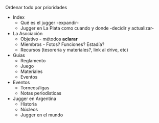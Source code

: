 Ordenar todo por prioridades

* Index
  * Qué es el jugger -expandir- 
  * Jugger en La Plata como cuando y donde -decidir y actualizar-
* La Asociación
  * Objetivo - métodos **aclarar**
  * Miembros - Fotos? Funciones? Estadía?
  * Recursos (tesorería y materiales?, link al drive, etc)
* Guias
  * Reglamento
  * Juego
  * Materiales
  * Eventos
* Eventos
  * Torneos/ligas
  * Notas periodísticas
* Jugger en Argentina
  * Historia
  * Núcleos
  * Jugger en el mundo
  
  
